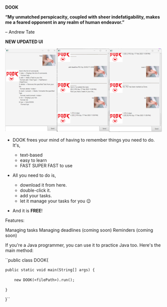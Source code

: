 **DOOK**


**“My unmatched perspicacity, coupled with sheer indefatigability, makes me a feared opponent in any realm of human endeavor.”**

– Andrew Tate


**NEW UPDATED UI**

![UI](DOOKui.png)


* DOOK frees your mind of having to remember things you need to do. It's,
  * text-based
  * easy to learn
  * FAST SUPER FAST to use

* All you need to do is,

  * download it from here.
  * double-click it.
  * add your tasks.
  * let it manage your tasks for you 😉

* And it is **FREE**!

Features:

Managing tasks
Managing deadlines (coming soon)
Reminders (coming soon)

If you're a Java programmer, you can use it to practice Java too. Here's the main method:

``public class DOOK{

    public static void main(String[] args) {

        new DOOK(<filePath>).run();

    }

}``
